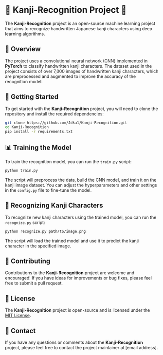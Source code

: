 # 👀 Kanji-Recognition Project 👀

The **Kanji-Recognition** project is an open-source machine learning project that aims to recognize handwritten Japanese kanji characters using deep learning algorithms.

## 📝 Overview

The project uses a convolutional neural network (CNN) implemented in **PyTorch** to classify handwritten kanji characters. The dataset used in the project consists of over 7,000 images of handwritten kanji characters, which are preprocessed and augmented to improve the accuracy of the recognition model.

## 🚀 Getting Started

To get started with the **Kanji-Recognition** project, you will need to clone the repository and install the required dependencies:

```sh
git clone https://github.com/Jdka1/Kanji-Recognition.git
cd Kanji-Recognition
pip install -r requirements.txt
```

## 📊 Training the Model

To train the recognition model, you can run the `train.py` script:

```sh
python train.py
```

The script will preprocess the data, build the CNN model, and train it on the kanji image dataset. You can adjust the hyperparameters and other settings in the `config.py` file to fine-tune the model.

## 👀 Recognizing Kanji Characters

To recognize new kanji characters using the trained model, you can run the `recognize.py` script:

```sh
python recognize.py path/to/image.png
```

The script will load the trained model and use it to predict the kanji character in the specified image.

## 🤝 Contributing

Contributions to the **Kanji-Recognition** project are welcome and encouraged! If you have ideas for improvements or bug fixes, please feel free to submit a pull request.

## 📜 License

The **Kanji-Recognition** project is open-source and is licensed under the [MIT License](https://github.com/Jdka1/Kanji-Recognition/blob/main/LICENSE).

## 📧 Contact

If you have any questions or comments about the **Kanji-Recognition** project, please feel free to contact the project maintainer at [email address].
